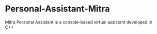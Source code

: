 # Personal-Assistant-Mitra
Mitra Personal Assistant is a console-based virtual assistant developed in C++
